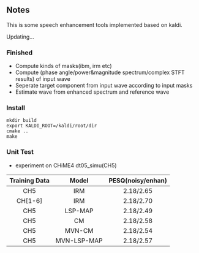 ## Notes

This is some speech enhancement tools implemented based on kaldi.

Updating...

### Finished

* Compute kinds of masks(ibm, irm etc)
* Compute (phase angle/power&magnitude spectrum/complex STFT results) of input wave
* Seperate target component from input wave according to input masks
* Estimate wave from enhanced spectrum and reference wave

### Install
```shell
mkdir build
export KALDI_ROOT=/kaldi/root/dir
cmake ..
make
```

### Unit Test

* experiment on CHiME4 dt05_simu(CH5)

| Training Data |    Model    | PESQ(noisy/enhan) |
| :-----------: | :---------: | :---------------: |
|      CH5      |     IRM     |     2.18/2.65     |
|    CH[1-6]    |     IRM     |     2.18/2.70     |
|      CH5      |   LSP-MAP   |     2.18/2.49     |
|      CH5      |     CM      |     2.18/2.58     |
|      CH5      |   MVN-CM    |     2.18/2.54     |
|      CH5      | MVN-LSP-MAP |     2.18/2.57     |